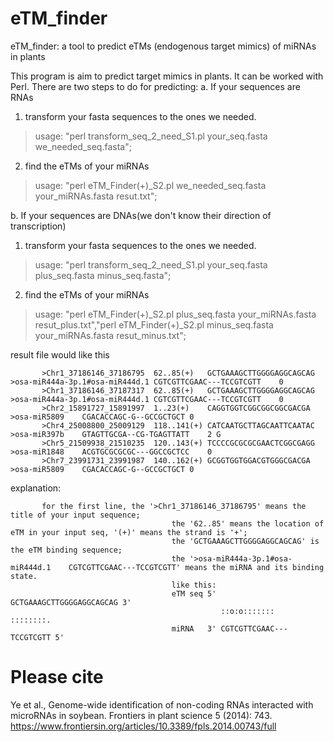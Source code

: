 # eTM_finder
eTM_finder: a tool to predict eTMs (endogenous target mimics) of miRNAs in plants

This program is aim to predict target mimics in plants. It can be worked with Perl.
There are two steps to do for predicting:
a. If your sequences are RNAs
1) transform your fasta sequences to the ones we needed.
>usage: "perl transform_seq_2_need_S1.pl your_seq.fasta we_needed_seq.fasta";

2) find the eTMs of your miRNAs
>usage: "perl eTM_Finder(+)_S2.pl we_needed_seq.fasta your_miRNAs.fasta resut.txt";


b. If your sequences are DNAs(we don't know their direction of transcription)
1) transform your fasta sequences to the ones we needed.
>usage: "perl transform_seq_2_need_S1.pl your_seq.fasta plus_seq.fasta minus_seq.fasta";

2) find the eTMs of your miRNAs
>usage: "perl eTM_Finder(+)_S2.pl plus_seq.fasta your_miRNAs.fasta resut_plus.txt","perl eTM_Finder(+)_S2.pl minus_seq.fasta your_miRNAs.fasta resut_minus.txt";

result file would like this

           >Chr1_37186146_37186795	62..85(+)	GCTGAAAGCTTGGGGAGGCAGCAG	>osa-miR444a-3p.1#osa-miR444d.1	CGTCGTTCGAAC---TCCGTCGTT	0
           >Chr1_37186146_37187317	62..85(+)	GCTGAAAGCTTGGGGAGGCAGCAG	>osa-miR444a-3p.1#osa-miR444d.1	CGTCGTTCGAAC---TCCGTCGTT	0
           >Chr2_15891727_15891997	1..23(+)	CAGGTGGTCGGCGGCGGCGACGA	>osa-miR5809	CGACACCAGC-G--GCCGCTGCT	0
           >Chr4_25008800_25009129	118..141(+)	CATCAATGCTTAGCAATTCAATAC	>osa-miR397b	GTAGTTGCGA--CG-TGAGTTATT	2 G
           >Chr5_21509938_21510235	120..143(+)	TCCCCGCGCGCGAACTCGGCGAGG	>osa-miR1848	ACGTGCGCGCGC---GGCCGCTCC	0
           >Chr7_23991731_23991987	140..162(+)	GCGGTGGTGGACGTGGGCGACGA	>osa-miR5809	CGACACCAGC-G--GCCGCTGCT	0

explanation:
           
           for the first line, the '>Chr1_37186146_37186795' means the title of your input sequence;
 										the '62..85' means the location of eTM in your input seq, '(+)' means the strand is '+';
 										the 'GCTGAAAGCTTGGGGAGGCAGCAG' is the eTM binding sequence;
 										the '>osa-miR444a-3p.1#osa-miR444d.1	CGTCGTTCGAAC---TCCGTCGTT' means the miRNA and its binding state.
 										like this:
 										eTM seq 5' GCTGAAAGCTTGGGGAGGCAGCAG 3'
 										           ::o:o:::::::   ::::::::.
 										miRNA   3' CGTCGTTCGAAC---TCCGTCGTT 5' 

# Please cite
Ye et al., Genome-wide identification of non-coding RNAs interacted with microRNAs in soybean. Frontiers in plant science 5 (2014): 743.
https://www.frontiersin.org/articles/10.3389/fpls.2014.00743/full
